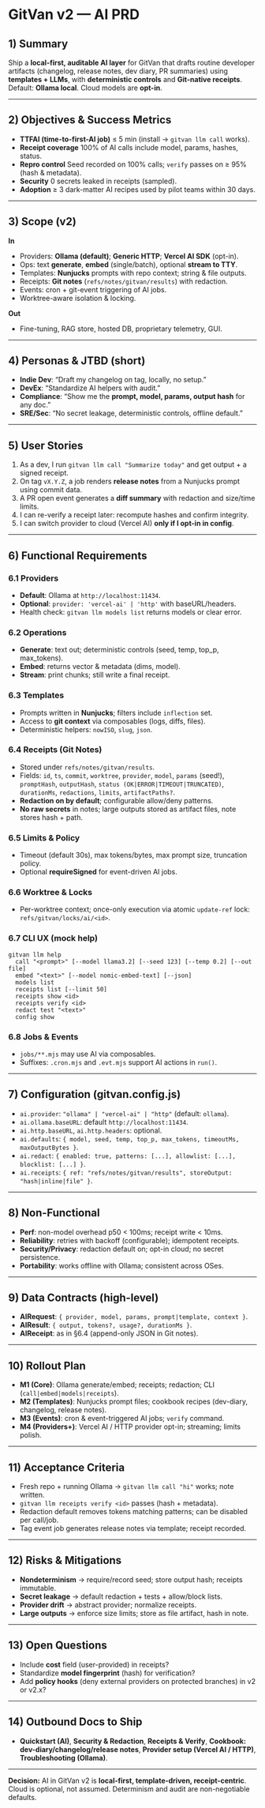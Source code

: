 # GitVan v2 — AI PRD

## 1) Summary

Ship a **local-first, auditable AI layer** for GitVan that drafts routine developer artifacts (changelog, release notes, dev diary, PR summaries) using **templates + LLMs**, with **deterministic controls** and **Git-native receipts**. Default: **Ollama local**. Cloud models are **opt-in**.

---

## 2) Objectives & Success Metrics

* **TTFAI (time-to-first-AI job)** ≤ 5 min (install → `gitvan llm call` works).
* **Receipt coverage** 100% of AI calls include model, params, hashes, status.
* **Repro control** Seed recorded on 100% calls; `verify` passes on ≥ 95% (hash & metadata).
* **Security** 0 secrets leaked in receipts (sampled).
* **Adoption** ≥ 3 dark-matter AI recipes used by pilot teams within 30 days.

---

## 3) Scope (v2)

**In**

* Providers: **Ollama (default)**; **Generic HTTP**; **Vercel AI SDK** (opt-in).
* Ops: text **generate**, **embed** (single/batch), optional **stream to TTY**.
* Templates: **Nunjucks** prompts with repo context; string & file outputs.
* Receipts: **Git notes** (`refs/notes/gitvan/results`) with redaction.
* Events: cron + git-event triggering of AI jobs.
* Worktree-aware isolation & locking.

**Out**

* Fine-tuning, RAG store, hosted DB, proprietary telemetry, GUI.

---

## 4) Personas & JTBD (short)

* **Indie Dev**: “Draft my changelog on tag, locally, no setup.”
* **DevEx**: “Standardize AI helpers with audit.”
* **Compliance**: “Show me the **prompt, model, params, output hash** for any doc.”
* **SRE/Sec**: “No secret leakage, deterministic controls, offline default.”

---

## 5) User Stories

1. As a dev, I run `gitvan llm call "Summarize today"` and get output + a signed receipt.
2. On tag `vX.Y.Z`, a job renders **release notes** from a Nunjucks prompt using commit data.
3. A PR open event generates a **diff summary** with redaction and size/time limits.
4. I can re-verify a receipt later: recompute hashes and confirm integrity.
5. I can switch provider to cloud (Vercel AI) **only if I opt-in in config**.

---

## 6) Functional Requirements

### 6.1 Providers

* **Default**: Ollama at `http://localhost:11434`.
* **Optional**: `provider: 'vercel-ai' | 'http'` with baseURL/headers.
* Health check: `gitvan llm models list` returns models or clear error.

### 6.2 Operations

* **Generate**: text out; deterministic controls (seed, temp, top\_p, max\_tokens).
* **Embed**: returns vector & metadata (dims, model).
* **Stream**: print chunks; still write a final receipt.

### 6.3 Templates

* Prompts written in **Nunjucks**; filters include `inflection` set.
* Access to **git context** via composables (logs, diffs, files).
* Deterministic helpers: `nowISO`, `slug`, `json`.

### 6.4 Receipts (Git Notes)

* Stored under `refs/notes/gitvan/results`.
* Fields: `id`, `ts`, `commit`, `worktree`, `provider`, `model`, `params` (seed!), `promptHash`, `outputHash`, `status (OK|ERROR|TIMEOUT|TRUNCATED)`, `durationMs`, `redactions`, `limits`, `artifactPaths?`.
* **Redaction on by default**; configurable allow/deny patterns.
* **No raw secrets** in notes; large outputs stored as artifact files, note stores hash + path.

### 6.5 Limits & Policy

* Timeout (default 30s), max tokens/bytes, max prompt size, truncation policy.
* Optional **requireSigned** for event-driven AI jobs.

### 6.6 Worktree & Locks

* Per-worktree context; once-only execution via atomic `update-ref` lock: `refs/gitvan/locks/ai/<id>`.

### 6.7 CLI UX (mock help)

```
gitvan llm help
  call "<prompt>" [--model llama3.2] [--seed 123] [--temp 0.2] [--out file]
  embed "<text>" [--model nomic-embed-text] [--json]
  models list
  receipts list [--limit 50]
  receipts show <id>
  receipts verify <id>
  redact test "<text>"
  config show
```

### 6.8 Jobs & Events

* `jobs/**.mjs` may use AI via composables.
* Suffixes: `.cron.mjs` and `.evt.mjs` support AI actions in `run()`.

---

## 7) Configuration (gitvan.config.js)

* `ai.provider`: `"ollama" | "vercel-ai" | "http"` (default: `ollama`).
* `ai.ollama.baseURL`: default `http://localhost:11434`.
* `ai.http.baseURL`, `ai.http.headers`: optional.
* `ai.defaults`: `{ model, seed, temp, top_p, max_tokens, timeoutMs, maxOutputBytes }`.
* `ai.redact`: `{ enabled: true, patterns: [...], allowlist: [...], blocklist: [...] }`.
* `ai.receipts`: `{ ref: "refs/notes/gitvan/results", storeOutput: "hash|inline|file" }`.

---

## 8) Non-Functional

* **Perf**: non-model overhead p50 < 100ms; receipt write < 10ms.
* **Reliability**: retries with backoff (configurable); idempotent receipts.
* **Security/Privacy**: redaction default on; opt-in cloud; no secret persistence.
* **Portability**: works offline with Ollama; consistent across OSes.

---

## 9) Data Contracts (high-level)

* **AIRequest**: `{ provider, model, params, prompt|template, context }`.
* **AIResult**: `{ output, tokens?, usage?, durationMs }`.
* **AIReceipt**: as in §6.4 (append-only JSON in Git notes).

---

## 10) Rollout Plan

* **M1 (Core)**: Ollama generate/embed; receipts; redaction; CLI (`call|embed|models|receipts`).
* **M2 (Templates)**: Nunjucks prompt files; cookbook recipes (dev-diary, changelog, release notes).
* **M3 (Events)**: cron & event-triggered AI jobs; `verify` command.
* **M4 (Providers+)**: Vercel AI / HTTP provider opt-in; streaming; limits polish.

---

## 11) Acceptance Criteria

* Fresh repo + running Ollama → `gitvan llm call "hi"` works; note written.
* `gitvan llm receipts verify <id>` passes (hash + metadata).
* Redaction default removes tokens matching patterns; can be disabled per call/job.
* Tag event job generates release notes via template; receipt recorded.

---

## 12) Risks & Mitigations

* **Nondeterminism** → require/record seed; store output hash; receipts immutable.
* **Secret leakage** → default redaction + tests + allow/block lists.
* **Provider drift** → abstract provider; normalize receipts.
* **Large outputs** → enforce size limits; store as file artifact, hash in note.

---

## 13) Open Questions

* Include **cost** field (user-provided) in receipts?
* Standardize **model fingerprint** (hash) for verification?
* Add **policy hooks** (deny external providers on protected branches) in v2 or v2.x?

---

## 14) Outbound Docs to Ship

* **Quickstart (AI)**, **Security & Redaction**, **Receipts & Verify**, **Cookbook: dev-diary/changelog/release notes**, **Provider setup (Vercel AI / HTTP)**, **Troubleshooting (Ollama)**.

---

**Decision:** AI in GitVan v2 is **local-first, template-driven, receipt-centric**. Cloud is optional, not assumed. Determinism and audit are non-negotiable defaults.

